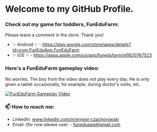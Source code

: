 # Welcome to my GitHub Profile.

### Check out my game for toddlers, FunEduFarm:

Please leave a comment in the store. Thank you!

* ✨ Android ✨ - https://play.google.com/store/apps/details?id=com.FunEduApp.FunEduFarm
* ✨ iOS ✨ - https://apps.apple.com/us/app/funedufarm/id1620767523

### Here's a FunEduFarm gameplay video:

No worries. The boy from the video does not play every day. He is only given a tablet occasionally, for example, during doctor's visits, etc.

[![FunEduFarm Gameplay Video](https://img.youtube.com/vi/_tNjLeqw-GE/0.jpg)](https://www.youtube.com/watch?v=_tNjLeqw-GE)

### 📫 How to reach me:
* LinkedIn: www.linkedin.com/in/ernest-czachorowski
* Email: (for now please use): - funeduapp@gmail.com
